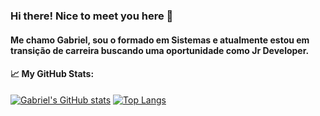 ### Hi there! Nice to meet you here :wave:

#### Me chamo Gabriel, sou o formado em Sistemas e atualmente estou em transição de carreira buscando uma oportunidade como Jr Developer.

<!-- <a href="https://www.linkedin.com/in/gabrieljmacedo" alt="linkedin" target="_blank">
  <img src="https://img.shields.io/badge/LinkedIn-%230077B5.svg?&style=flat-square&logo=linkedin&logoColor=white">
</a> -->
  
 #### :chart_with_upwards_trend: My GitHub Stats:
  
[![Gabriel's GitHub stats](https://github-readme-stats.vercel.app/api?username=gabrieljmacedo&include_all_commits=true)](https://github.com/gabrieljmacedo/github-readme-stats)
[![Top Langs](https://github-readme-stats.vercel.app/api/top-langs/?username=gabrieljmacedo&layout=compact)](https://github.com/gabrieljmacedo/github-readme-stats)
